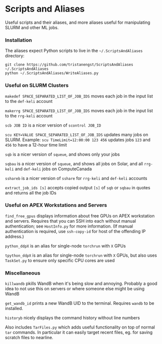# Scripts and Aliases
Useful scripts and their aliases, and more aliases useful for manipulating SLURM and other ML jobs.

### Installation
The aliases expect Python scripts to live in the `~/.ScriptsAndAliases` directory:
```
git clone https://github.com/tristanengst/ScriptsAndAliases ~/.ScriptsAndAliases
python ~/.ScriptsAndAliases/WriteAliases.py
```

### Useful on SLURM Clusters
`makedef SPACE_SEPARATED_LIST_OF_JOB_IDS` moves each job in the input list to the `def-keli` account

`makerrg SPACE_SEPARATED_LIST_OF_JOB_IDS` moves each job in the input list to the `rrg-keli` account

`scb JOB ID` is a nicer version of `scontrol JOB_ID`

`scu KEY=VALUE SPACE_SEPARATED_LIST_OF_JOB_IDS` updates many jobs on SLURM. Example: `scu TimeLimit=12:00:00 123 456` updates jobs `123` and `456` to have a 12-hour time limit

`sqb` is a nicer version of `squeue`, and shows only your jobs

`sqbau` is a nicer version of `squeue`,  and shows all jobs on Solar, and all `rrg-keli` and `def-keli` jobs on ComputeCanada

`sshareb` is a nicer version of `sshare` for `rrg-keli` and `def-keli` accounts

`extract_job_ids [s]` accepts copied output `[s]` of `sqb` or `sqbau` in quotes and returns all the job IDs

### Useful on APEX Workstations and Servers
`find_free_gpus` displays information about free GPUs on APEX workstation and servers. Requires that you can SSH into each without manual authentication; see `HostInfo.py` for more information. (If manual authentication is required, use `ssh-copy-id` for host of the offending IP address.)

`python_ddpX` is an alias for single-node `torchrun` with `X` GPUs

`tpython_ddpX` is an alias for single-node `torchrun` with `X` GPUs, but also uses `TaskSet.py` to ensure only specific CPU cores are used

### Miscellaneous
`killwandb` pkills WandB when it's being slow and annoying. Probably a good idea to not use this on servers or where someone else might be using WandB

`get_wandb_id` prints a new WandB UID to the terminal. Requires `wandb` to be installed.

`historyb` nicely displays the command history without line numbers

Also includes `TarFiles.py` which adds useful functionality on top of normal `tar` commands. In particular it can easily target recent files, eg. for saving scratch files to nearline.
